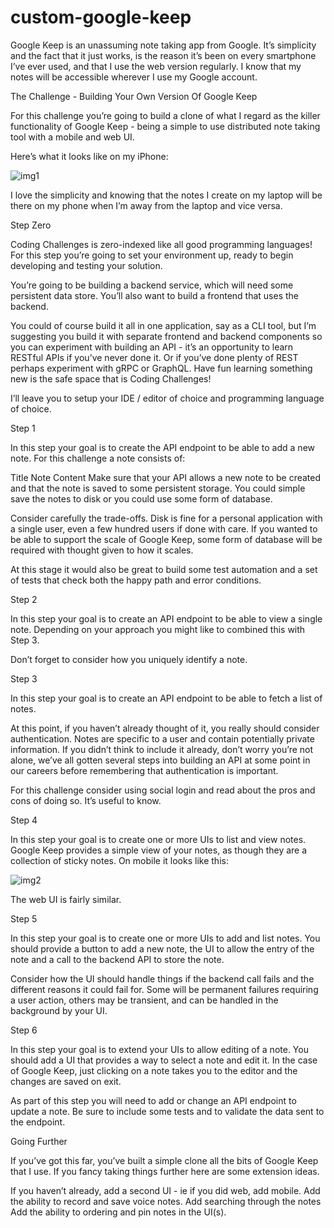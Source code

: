 # custom-google-keep
Google Keep is an unassuming note taking app from Google.
It’s simplicity and the fact that it just works, is the reason it’s been on every smartphone I’ve ever used, and that I use the web version regularly. I know that my notes will be accessible wherever I use my Google account.

The Challenge - Building Your Own Version Of Google Keep

For this challenge you’re going to build a clone of what I regard as the killer functionality of Google Keep - being a simple to use distributed note taking tool with a mobile and web UI.

Here’s what it looks like on my iPhone:

![img1](https://substackcdn.com/image/fetch/w_1456,c_limit,f_webp,q_auto:good,fl_progressive:steep/https%3A%2F%2Fsubstack-post-media.s3.amazonaws.com%2Fpublic%2Fimages%2F78ce435d-5d0d-4a04-8526-936fdfd43c85_1170x2532.png)

I love the simplicity and knowing that the notes I create on my laptop will be there on my phone when I’m away from the laptop and vice versa.

Step Zero

Coding Challenges is zero-indexed like all good programming languages! For this step you’re going to set your environment up, ready to begin developing and testing your solution.

You’re going to be building a backend service, which will need some persistent data store. You’ll also want to build a frontend that uses the backend.

You could of course build it all in one application, say as a CLI tool, but I’m suggesting you build it with separate frontend and backend components so you can experiment with building an API - it’s an opportunity to learn RESTful APIs if you’ve never done it. Or if you’ve done plenty of REST perhaps experiment with gRPC or GraphQL. Have fun learning something new is the safe space that is Coding Challenges!

I’ll leave you to setup your IDE / editor of choice and programming language of choice.

Step 1

In this step your goal is to create the API endpoint to be able to add a new note. For this challenge a note consists of:

Title
Note Content
Make sure that your API allows a new note to be created and that the note is saved to some persistent storage. You could simple save the notes to disk or you could use some form of database.

Consider carefully the trade-offs. Disk is fine for a personal application with a single user, even a few hundred users if done with care. If you wanted to be able to support the scale of Google Keep, some form of database will be required with thought given to how it scales.

At this stage it would also be great to build some test automation and a set of tests that check both the happy path and error conditions.

Step 2

In this step your goal is to create an API endpoint to be able to view a single note. Depending on your approach you might like to combined this with Step 3.

Don’t forget to consider how you uniquely identify a note.

Step 3

In this step your goal is to create an API endpoint to be able to fetch a list of notes.

At this point, if you haven’t already thought of it, you really should consider authentication. Notes are specific to a user and contain potentially private information. If you didn’t think to include it already, don’t worry you’re not alone, we’ve all gotten several steps into building an API at some point in our careers before remembering that authentication is important.

For this challenge consider using social login and read about the pros and cons of doing so. It’s useful to know.

Step 4

In this step your goal is to create one or more UIs to list and view notes. Google Keep provides a simple view of your notes, as though they are a collection of sticky notes. On mobile it looks like this:

![img2](https://substackcdn.com/image/fetch/w_1456,c_limit,f_webp,q_auto:good,fl_progressive:steep/https%3A%2F%2Fsubstack-post-media.s3.amazonaws.com%2Fpublic%2Fimages%2F09a45f37-d747-4c7f-a84e-367d09403765_1170x2532.png)

The web UI is fairly similar.

Step 5

In this step your goal is to create one or more UIs to add and list notes. You should provide a button to add a new note, the UI to allow the entry of the note and a call to the backend API to store the note.

Consider how the UI should handle things if the backend call fails and the different reasons it could fail for. Some will be permanent failures requiring a user action, others may be transient, and can be handled in the background by your UI.

Step 6

In this step your goal is to extend your UIs to allow editing of a note. You should add a UI that provides a way to select a note and edit it. In the case of Google Keep, just clicking on a note takes you to the editor and the changes are saved on exit.

As part of this step you will need to add or change an API endpoint to update a note. Be sure to include some tests and to validate the data sent to the endpoint.

Going Further

If you’ve got this far, you’ve built a simple clone all the bits of Google Keep that I use. If you fancy taking things further here are some extension ideas.

If you haven’t already, add a second UI - ie if you did web, add mobile.
Add the ability to record and save voice notes.
Add searching through the notes
Add the ability to ordering and pin notes in the UI(s).
